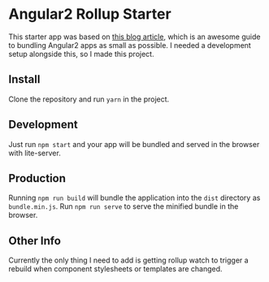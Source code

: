 Angular2 Rollup Starter
=========

This starter app was based on [this blog article](http://blog.mgechev.com/2016/06/26/tree-shaking-angular2-production-build-rollup-javascript/), which is an awesome guide to bundling Angular2 apps as small as possible.
I needed a development setup alongside this, so I made this project.

Install
-----

Clone the repository and run `yarn` in the project.

Development
-----

Just run `npm start` and your app will be bundled and served in the browser with lite-server.

Production
-----

Running `npm run build` will bundle the application into the `dist` directory as `bundle.min.js`.
Run `npm run serve` to serve the minified bundle in the browser.

Other Info
-----

Currently the only thing I need to add is getting rollup watch to trigger a rebuild when component stylesheets or templates are changed.